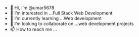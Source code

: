 - 👋 Hi, I’m @umar5678
- 👀 I’m interested in ...Full Stack Web Development
- 🌱 I’m currently learning ...Web development
- 💞️ I’m looking to collaborate on ...web development projects
- 📫 How to reach me ...

<!---
umar5678/umar5678 is a ✨ special ✨ repository because its `README.md` (this file) appears on your GitHub profile.
You can click the Preview link to take a look at your changes.
--->
